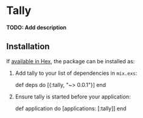 # Tally

**TODO: Add description**

## Installation

If [available in Hex](https://hex.pm/docs/publish), the package can be installed as:

  1. Add tally to your list of dependencies in `mix.exs`:

        def deps do
          [{:tally, "~> 0.0.1"}]
        end

  2. Ensure tally is started before your application:

        def application do
          [applications: [:tally]]
        end
